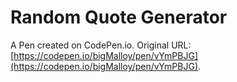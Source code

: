 # Random Quote Generator

A Pen created on CodePen.io. Original URL: [https://codepen.io/bigMalloy/pen/vYmPBJG](https://codepen.io/bigMalloy/pen/vYmPBJG).



